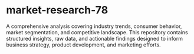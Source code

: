 # market-research-78
A comprehensive analysis covering industry trends, consumer behavior, market segmentation, and competitive landscape. This repository contains structured insights, raw data, and actionable findings designed to inform business strategy, product development, and marketing efforts.  
